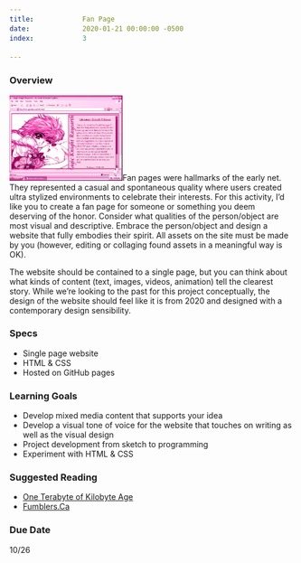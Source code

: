 ```yaml
---
title:            Fan Page
date:             2020-01-21 00:00:00 -0500
index:            3

---
```


### Overview
<p style="clear: both;">
  <img src="../assets/images/fanpage.gif" width="200" class="syllabus-img">Fan pages were hallmarks of the early net. They represented a casual and spontaneous quality where users created ultra stylized environments to celebrate their interests. For this activity, I&rsquo;d like you to create a fan page for someone or something you deem deserving of the honor. Consider what qualities of the person/object are most visual and descriptive. Embrace the person/object and design a website that fully embodies their spirit. All assets on the site must be made by you (however, editing or collaging found assets in a meaningful way is OK).
  </p>
  The website should be contained to a single page, but you can think about what kinds of content (text, images, videos, animation) tell the clearest story. While we&rsquo;re looking to the past for this project conceptually, the design of the website should feel like it is from 2020 and designed with a contemporary design sensibility.


### Specs
- Single page website
- HTML & CSS
- Hosted on GitHub pages

### Learning Goals
- Develop mixed media content that supports your idea
- Develop a visual tone of voice for the website that touches on writing as well as the visual design
- Project development from sketch to programming
- Experiment with HTML & CSS

### Suggested Reading
- <a href="https://anthology.rhizome.org/one-terabyte-of-kilobyte-age" target="_blank">One Terabyte of Kilobyte Age</a>
- <a href="https://fumblers.ca/" target="_blank">Fumblers.Ca</a>

### Due Date
10/26
